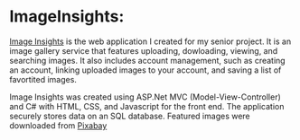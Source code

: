 # ImageInsights:
[Image Insights](https://imageinsights.azurewebsites.net/Gallery) is the web application I created for my senior project. It is an image gallery service that features uploading, dowloading, viewing, and searching images. It also includes account management, such as creating an account, linking uploaded images to your account, and saving a list of favortited images. 

Image Insights was created using ASP.Net MVC (Model-View-Controller) and C# with HTML, CSS, and Javascript for the front end. The application securely stores data on an SQL database. Featured images were downloaded from [Pixabay](https://pixabay.com/)
